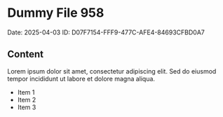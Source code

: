 # Dummy File 958

Date: 2025-04-03
ID: D07F7154-FFF9-477C-AFE4-84693CFBD0A7

## Content

Lorem ipsum dolor sit amet, consectetur adipiscing elit.
Sed do eiusmod tempor incididunt ut labore et dolore magna aliqua.

* Item 1
* Item 2
* Item 3

